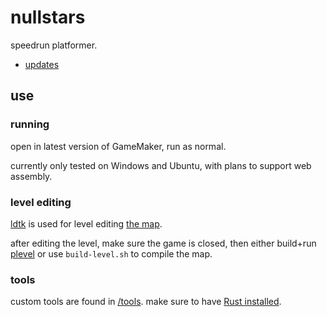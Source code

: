 
# nullstars

speedrun platformer.

- [updates](https://bsky.app/profile/parchii.bsky.social)


## use

### running

open in latest version of GameMaker, run as normal.

currently only tested on Windows and Ubuntu, with plans to support web assembly.


### level editing

[ldtk](https://ldtk.io/) is used for level editing [the map](/map).

after editing the level, make sure the game is closed, then either build+run [plevel](/tools/plevel) or use `build-level.sh` to compile the map.


### tools

custom tools are found in [/tools](/tools). make sure to have [Rust installed](https://www.rust-lang.org/).


